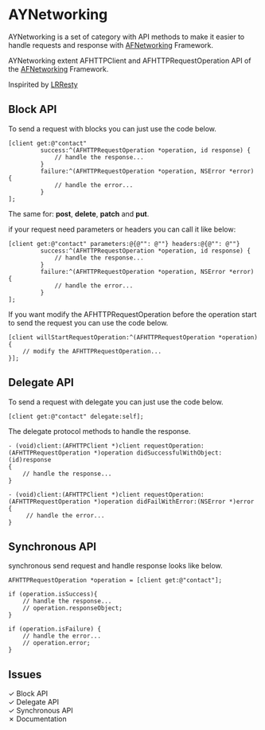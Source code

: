 # AYNetworking #

AYNetworking is a set of category with API methods to make it easier to handle requests and response with [AFNetworking](https://github.com/AFNetworking/AFNetworking) Framework.

AYNetworking extent AFHTTPClient and AFHTTPRequestOperation API of the [AFNetworking](https://github.com/AFNetworking/AFNetworking) Framework.

Inspirited by [LRResty](https://github.com/lukeredpath/LRResty)

## Block API ##

To send a request with blocks you can just use the code below.

    [client get:@"contact"
             success:^(AFHTTPRequestOperation *operation, id response) {
                 // handle the response...
             }
             failure:^(AFHTTPRequestOperation *operation, NSError *error) {
                 // handle the error...
             }
    ];

The same for:
 **post**, **delete**, **patch** and **put**.

if your request need parameters or headers you can call it like below:

    [client get:@"contact" parameters:@{@"": @""} headers:@{@"": @""}
             success:^(AFHTTPRequestOperation *operation, id response) {
                 // handle the response...
             }
             failure:^(AFHTTPRequestOperation *operation, NSError *error) {
                 // handle the error...
             }
    ];

If you want modify the AFHTTPRequestOperation before the operation start to send the request you can use the code below.
	
    [client willStartRequestOperation:^(AFHTTPRequestOperation *operation) {
        // modify the AFHTTPRequestOperation...
    }];


## Delegate API ##

To send a request with delegate you can just use the code below.

    [client get:@"contact" delegate:self];

The delegate protocol methods to handle the response.

    - (void)client:(AFHTTPClient *)client requestOperation:(AFHTTPRequestOperation *)operation didSuccessfulWithObject:(id)response
    {
        // handle the response...
    }
    
    - (void)client:(AFHTTPClient *)client requestOperation:(AFHTTPRequestOperation *)operation didFailWithError:(NSError *)error
    {
         // handle the error...
    }

## Synchronous API ##

synchronous send request and handle response looks like below.

    AFHTTPRequestOperation *operation = [client get:@"contact"];
    
    if (operation.isSuccess){
        // handle the response...
        // operation.responseObject;
    }
    
    if (operation.isFailure) {
        // handle the error...
        // operation.error;
    }

## Issues ##

✓ Block API  
✓ Delegate API  
✓ Synchronous API  
✗ Documentation
